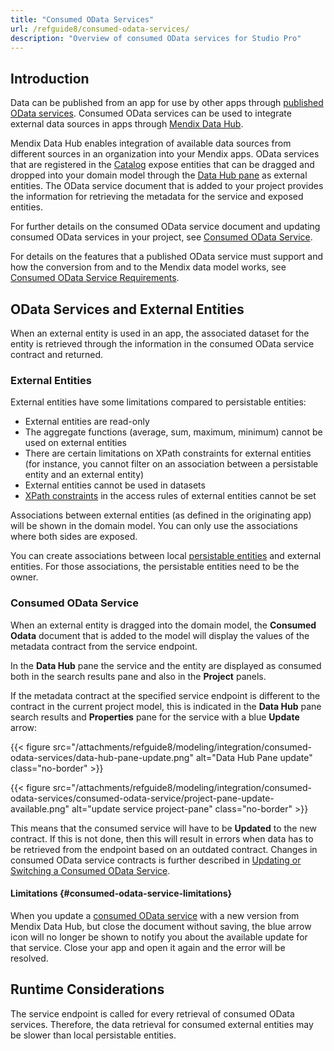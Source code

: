 ```yaml
---
title: "Consumed OData Services"
url: /refguide8/consumed-odata-services/
description: "Overview of consumed OData services for Studio Pro"
---
```


## Introduction

Data can be published from an app for use by other apps through [published OData services](/refguide8/published-odata-services/). Consumed OData services can be used to integrate external data sources in apps through [Mendix Data Hub](/data-hub/).

Mendix Data Hub enables integration of available data sources from different sources in an organization into your Mendix apps.  OData services that are registered in the [Catalog](/catalog/) expose entities that can be dragged and dropped into your domain model through the [Data Hub pane](/refguide8/data-hub-pane/) as external entities. The OData service document that is added to your project provides the information for retrieving the metadata for the service and exposed entities.

For further details on the consumed OData service document and updating consumed OData services in your project, see [Consumed OData Service](/refguide8/consumed-odata-service/).

For details on the features that a published OData service must support and how the conversion from and to the Mendix data model works, see [Consumed OData Service Requirements](/refguide8/consumed-odata-service-requirements/).

## OData Services and External Entities

When an external entity is used in an app, the associated dataset for the entity is retrieved through the information in the consumed OData service contract and returned.

### External Entities

External entities have some limitations compared to persistable entities:

* External entities are read-only
* The aggregate functions (average, sum, maximum, minimum) cannot be used on external entities
* There are certain limitations on XPath constraints for external entities (for instance, you cannot filter on an association between a persistable entity and an external entity)
* External entities cannot be used in datasets
* [XPath constraints](/refguide8/xpath-constraints/) in the access rules of external entities cannot be set

Associations between external entities (as defined in the originating app) will be shown in the domain model. You can only use the associations where both sides are exposed.

You can create associations between local [persistable entities](/refguide8/persistability/#persistable) and external entities. For those associations, the persistable entities need to be the owner.

### Consumed OData Service

When an external entity is dragged into the domain model, the  **Consumed Odata** document that is added to the model will display the values of the metadata contract from the service endpoint.

In the **Data Hub** pane the service and the entity are displayed as consumed both in the search results pane and also in the **Project** panels.

If the metadata contract at the specified service endpoint is different to the contract in the current project model, this is indicated in the **Data Hub** pane search results and  **Properties** pane for the service with a blue **Update** arrow:

{{< figure src="/attachments/refguide8/modeling/integration/consumed-odata-services/data-hub-pane-update.png" alt="Data Hub Pane update" class="no-border" >}}

{{< figure src="/attachments/refguide8/modeling/integration/consumed-odata-services/consumed-odata-service/project-pane-update-available.png" alt="update service project-pane" class="no-border" >}}

This means that the consumed service will have to be **Updated** to the new contract. If this is not done, then this will result in errors when data has to be retrieved from the endpoint based on an outdated contract. Changes in consumed OData service contracts is further described in [Updating or Switching a Consumed OData Service](/refguide8/consumed-odata-service/#updating).

#### Limitations {#consumed-odata-service-limitations}

When you update a [consumed OData service](/refguide8/consumed-odata-service/) with a new version from Mendix Data Hub, but close the document without saving, the blue arrow icon will no longer be shown to notify you about the available update for that service. Close your app and open it again and the error will be resolved.

## Runtime Considerations

The service endpoint is called for every retrieval of consumed OData services. Therefore, the data retrieval for consumed external entities may be slower than local persistable entities.
